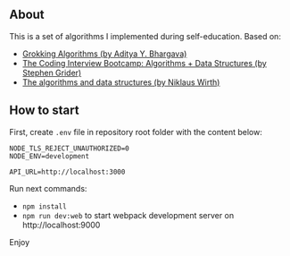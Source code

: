 ## About

This is a set of algorithms I implemented during self-education. Based on:

- [Grokking Algorithms (by Aditya Y. Bhargava)](https://www.manning.com/books/grokking-algorithms)
- [The Coding Interview Bootcamp: Algorithms + Data Structures (by Stephen Grider)](https://www.udemy.com/course/coding-interview-bootcamp-algorithms-and-data-structure)
- [The algorithms and data structures (by Niklaus Wirth)](https://www.amazon.com/gp/product/5519512183/ref=dbs_a_def_rwt_hsch_vapi_tpbk_p1_i2)

## How to start

First, create `.env` file in repository root folder with the content below:
```
NODE_TLS_REJECT_UNAUTHORIZED=0
NODE_ENV=development

API_URL=http://localhost:3000
```

Run next commands:
- `npm install`
- `npm run dev:web` to start webpack development server on http://localhost:9000

Enjoy
